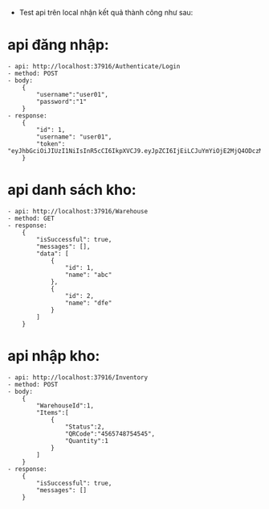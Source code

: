 * Test api trên local nhận kết quả thành công như sau:

# api đăng nhập:
	- api: http://localhost:37916/Authenticate/Login
	- method: POST
	- body: 
		{
			"username":"user01",
			"password":"1"
		}
	- response:
		{
			"id": 1,
			"username": "user01",
			"token": "eyJhbGciOiJIUzI1NiIsInR5cCI6IkpXVCJ9.eyJpZCI6IjEiLCJuYmYiOjE2MjQ4ODczMTksImV4cCI6MTYyNTQ5MjExOSwiaWF0IjoxNjI0ODg3MzE5fQ.EmFQQeZ_cJukbxLiZ2wu6GYJpypK00BaI36LRPYPp4Y"
		}
	
# api danh sách kho:
 	- api: http://localhost:37916/Warehouse
	- method: GET
	- response:
		{
			"isSuccessful": true,
			"messages": [],
			"data": [
				{
					"id": 1,
					"name": "abc"
				},
				{
					"id": 2,
					"name": "dfe"
				}
			]
		}

# api nhập kho:
	- api: http://localhost:37916/Inventory
	- method: POST
	- body:
		{
			"WarehouseId":1,
			"Items":[
				{
					"Status":2,
					"QRCode":"4565748754545",
					"Quantity":1
				}
			]
		}
	- response:
		{
			"isSuccessful": true,
			"messages": []
		}
